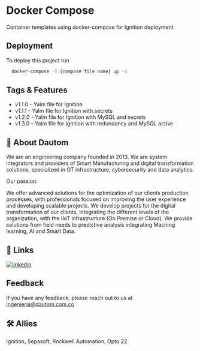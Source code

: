 
# Docker Compose

Container templates using docker-compose for Ignition deployment

## Deployment

To deploy this project run

```bash
  docker-compose -f {compose file name} up -d
```


## Tags & Features

- v1.1.0 - Yalm file for Ignition
- v1.1.1 - Yalm file for Ignition with secrets
- v1.2.0 - Yalm file for Ignition with MySQL and secrets
- v1.3.0 - Yalm file for Ignition with redundancy and MySQL active



## 🚀 About Dautom
We are an engineering company founded in 2013. We are system integrators and providers of Smart Manufacturing and digital transformation solutions, specialized in OT infrastructure, cybersecurity and data analytics.

Our passion: 

We offer advanced solutions for the optimization of our clients production processes, with professionals focused on improving the user experience and developing scalable projects. We develop projects for the digital transformation of our clients, integrating the different levels of the organization, with the IIoT infrastructure (On Premise or Cloud). We provide solutions from field needs to predictive analysis integrating Maching learning, AI and Smart Data.


## 🔗 Links
[![linkedin](https://img.shields.io/badge/linkedin-0A66C2?style=for-the-badge&logo=linkedin&logoColor=white)](https://www.linkedin.com/company/dautom/?originalSubdomain=mq/)



## Feedback

If you have any feedback, please reach out to us at ingenieria@dautom.com.co


## 🛠 Allies
Ignition, Sepasoft, Rockwell Automation, Opto 22

